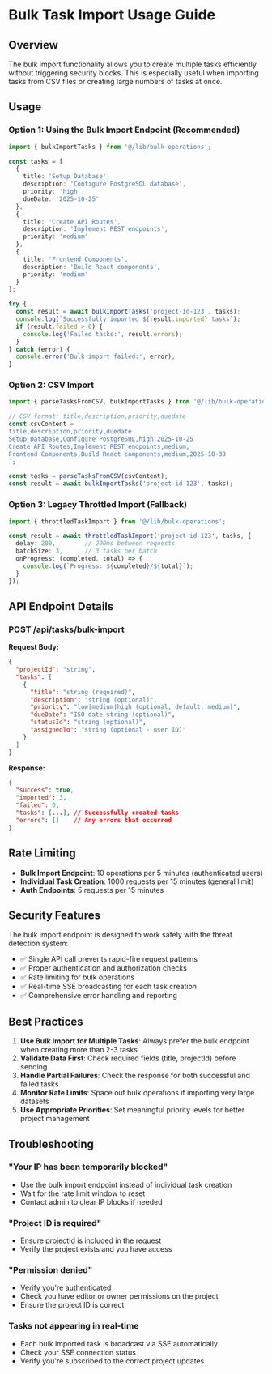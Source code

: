 # Bulk Task Import Usage Guide

## Overview
The bulk import functionality allows you to create multiple tasks efficiently without triggering security blocks. This is especially useful when importing tasks from CSV files or creating large numbers of tasks at once.

## Usage

### Option 1: Using the Bulk Import Endpoint (Recommended)

```typescript
import { bulkImportTasks } from '@/lib/bulk-operations';

const tasks = [
  {
    title: 'Setup Database',
    description: 'Configure PostgreSQL database',
    priority: 'high',
    dueDate: '2025-10-25'
  },
  {
    title: 'Create API Routes',
    description: 'Implement REST endpoints',
    priority: 'medium'
  },
  {
    title: 'Frontend Components',
    description: 'Build React components',
    priority: 'medium'
  }
];

try {
  const result = await bulkImportTasks('project-id-123', tasks);
  console.log(`Successfully imported ${result.imported} tasks`);
  if (result.failed > 0) {
    console.log('Failed tasks:', result.errors);
  }
} catch (error) {
  console.error('Bulk import failed:', error);
}
```

### Option 2: CSV Import

```typescript
import { parseTasksFromCSV, bulkImportTasks } from '@/lib/bulk-operations';

// CSV format: title,description,priority,duedate
const csvContent = `
title,description,priority,duedate
Setup Database,Configure PostgreSQL,high,2025-10-25
Create API Routes,Implement REST endpoints,medium,
Frontend Components,Build React components,medium,2025-10-30
`;

const tasks = parseTasksFromCSV(csvContent);
const result = await bulkImportTasks('project-id-123', tasks);
```

### Option 3: Legacy Throttled Import (Fallback)

```typescript
import { throttledTaskImport } from '@/lib/bulk-operations';

const result = await throttledTaskImport('project-id-123', tasks, {
  delay: 200,        // 200ms between requests
  batchSize: 3,      // 3 tasks per batch
  onProgress: (completed, total) => {
    console.log(`Progress: ${completed}/${total}`);
  }
});
```

## API Endpoint Details

### POST /api/tasks/bulk-import

**Request Body:**
```json
{
  "projectId": "string",
  "tasks": [
    {
      "title": "string (required)",
      "description": "string (optional)",
      "priority": "low|medium|high (optional, default: medium)",
      "dueDate": "ISO date string (optional)",
      "statusId": "string (optional)",
      "assignedTo": "string (optional - user ID)"
    }
  ]
}
```

**Response:**
```json
{
  "success": true,
  "imported": 3,
  "failed": 0,
  "tasks": [...], // Successfully created tasks
  "errors": []    // Any errors that occurred
}
```

## Rate Limiting

- **Bulk Import Endpoint**: 10 operations per 5 minutes (authenticated users)
- **Individual Task Creation**: 1000 requests per 15 minutes (general limit)
- **Auth Endpoints**: 5 requests per 15 minutes

## Security Features

The bulk import endpoint is designed to work safely with the threat detection system:

- ✅ Single API call prevents rapid-fire request patterns
- ✅ Proper authentication and authorization checks
- ✅ Rate limiting for bulk operations
- ✅ Real-time SSE broadcasting for each task creation
- ✅ Comprehensive error handling and reporting

## Best Practices

1. **Use Bulk Import for Multiple Tasks**: Always prefer the bulk endpoint when creating more than 2-3 tasks
2. **Validate Data First**: Check required fields (title, projectId) before sending
3. **Handle Partial Failures**: Check the response for both successful and failed tasks
4. **Monitor Rate Limits**: Space out bulk operations if importing very large datasets
5. **Use Appropriate Priorities**: Set meaningful priority levels for better project management

## Troubleshooting

### "Your IP has been temporarily blocked"
- Use the bulk import endpoint instead of individual task creation
- Wait for the rate limit window to reset
- Contact admin to clear IP blocks if needed

### "Project ID is required"
- Ensure projectId is included in the request
- Verify the project exists and you have access

### "Permission denied"
- Verify you're authenticated
- Check you have editor or owner permissions on the project
- Ensure the project ID is correct

### Tasks not appearing in real-time
- Each bulk imported task is broadcast via SSE automatically
- Check your SSE connection status
- Verify you're subscribed to the correct project updates